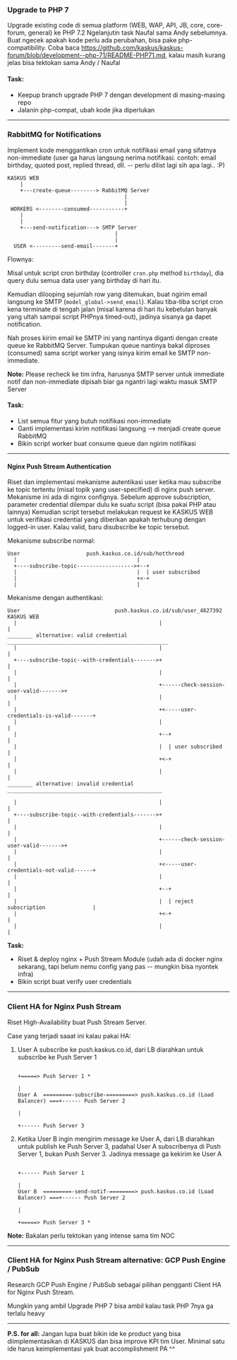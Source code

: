 ### Upgrade to PHP 7

Upgrade existing code di semua platform (WEB, WAP, API, JB, core, core-forum, general) ke PHP 7.2
Ngelanjutin task Naufal sama Andy sebelumnya. Buat ngecek apakah kode perlu ada perubahan, bisa pake php-compatibility.
Coba baca https://github.com/kaskus/kaskus-forum/blob/development--php-71/README-PHP71.md, kalau masih kurang jelas bisa tektokan sama Andy / Naufal

#### Task:
* Keepup branch upgrade PHP 7 dengan development di masing-masing repo
* Jalanin php-compat, ubah kode jika diperlukan

***

### RabbitMQ for Notifications

Implement kode menggantikan cron untuk notifikasi email yang sifatnya non-immediate (user ga harus langsung nerima notifikasi. contoh: email birthday, quoted post, replied thread, dll. -- perlu dilist lagi sih apa lagi.. :P)

```
KASKUS WEB 
    |
    +---create-queue--------> RabbitMQ Server
                                     |
                                     |
 WORKERS <--------consumed-----------+
    |
    |
    +---send-notification---> SMTP Server
                                  |
                                  |
  USER <---------send-email-------+
```

Flownya:

Misal untuk script cron birthday (controller `cron.php` method `birthday`), dia query dulu semua data user yang birthday di hari itu.

Kemudian dilooping sejumlah row yang ditemukan, buat ngirim email langsung ke SMTP (`model_global->send_email`). Kalau tiba-tiba script cron kena terminate di tengah jalan (misal karena di hari itu kebetulan banyak yang ultah sampai script PHPnya timed-out), jadinya sisanya ga dapet notification.

Nah proses kirim email ke SMTP ini yang nantinya diganti dengan create queue ke RabbitMQ Server. Tumpukan queue nantinya bakal diproses (consumed) sama script worker yang isinya kirim email ke SMTP non-immediate.

**Note:** Please recheck ke tim infra, harusnya SMTP server untuk immediate notif dan non-immediate dipisah biar ga ngantri lagi waktu masuk SMTP Server

#### Task:
* List semua fitur yang butuh notifikasi non-immediate
* Ganti implementasi kirim notifikasi langsung --> menjadi create queue RabbitMQ
* Bikin script worker buat consume queue dan ngirim notifikasi

***

#### Nginx Push Stream Authentication

Riset dan implementasi mekanisme autentikasi user ketika mau subscribe ke topic tertentu (misal topik yang user-specified) di nginx push server.
Mekanisme ini ada di nginx confignya. Sebelum approve subscription, parameter credential dilempar dulu ke suatu script (bisa pakai PHP atau lainnya)
Kemudian script tersebut melakukan request ke KASKUS WEB untuk verifikasi credential yang diberikan apakah terhubung dengan logged-in user. Kalau valid, baru disubscribe ke topic tersebut.


Mekanisme subscribe normal:

```
User                     push.kaskus.co.id/sub/hotthread
  |                                      |
  +----subscribe-topic------------------>+--+
  |                                      |  | user subscribed
  |                                      +<-+
  |                                      |

```

Mekanisme dengan authentikasi:

```
User                              push.kaskus.co.id/sub/user_4827392                KASKUS WEB
  |                                             |                                      |
________ alternative: valid credential ___________________________________________________
  |                                             |                                      |
  +----subscribe-topic--with-credentials------->+                                      |
  |                                             |                                      |
  |                                             +------check-session-user-valid------->+
  |                                             |                                      |
  |                                             +<-----user-credentials-is-valid-------+
  |                                             |                                      |
  |                                             +--+                                   |
  |                                             |  | user subscribed                   |
  |                                             +<-+                                   |
  |                                             |                                      |
________ alternative: invalid credential _________________________________________________

  |                                             |                                      |
  +----subscribe-topic--with-credentials------->+                                      |
  |                                             |                                      |
  |                                             +------check-session-user-valid------->+
  |                                             |                                      |
  |                                             +<-----user-credentials-not-valid------+
  |                                             |                                      |
  |                                             +--+                                   |
  |                                             |  | reject subscription               |
  |                                             +<-+                                   |
  |                                             |                                      |
```

**Task:**
* Riset & deploy nginx + Push Stream Module (udah ada di docker nginx sekarang, tapi belum nemu config yang pas -- mungkin bisa nyontek infra)
* Bikin script buat verify user credentials

***

### Client HA for Nginx Push Stream

Riset High-Availability buat Push Stream Server.

Case yang terjadi saaat ini kalau pakai HA:

1. User A subscribe ke push.kaskus.co.id, dari LB diarahkan untuk subscribe ke Push Server 1


    ```
                                                                                +=====> Push Server 1 *
                                                                                |
    User A  =========-subscribe-=========> push.kaskus.co.id (Load Balancer) ===+------ Push Server 2
                                                                                |
                                                                                +------ Push Server 3
    ```

2. Ketika User B ingin mengirim message ke User A, dari LB diarahkan untuk publish ke Push Server 3,
   padahal User A subscribenya di Push Server 1, bukan Push Server 3. Jadinya message ga kekirim ke User A


    ```
                                                                                +------ Push Server 1
                                                                                |
    User B  =========-send-notif-========> push.kaskus.co.id (Load Balancer) ===+------ Push Server 2
                                                                                |
                                                                                +=====> Push Server 3 *
    ```

**Note:** Bakalan perlu tektokan yang intense sama tim NOC

***

### Client HA for Nginx Push Stream alternative: GCP Push Engine / PubSub

Research GCP Push Engine / PubSub sebagai pilihan pengganti Client HA for Nginx Push Stream.

Mungkin yang ambil Upgrade PHP 7 bisa ambil kalau task PHP 7nya ga terlalu heavy

***

**P.S. for all:**
Jangan lupa buat bikin ide ke product yang bisa diimplementasikan di KASKUS dan bisa improve KPI tim User. Minimal satu ide harus keimplementasi yak buat accomplishment PA ^^
